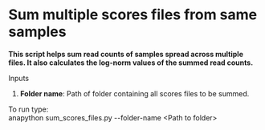# Sum multiple scores files from same samples
<b>This script helps sum read counts of samples spread across multiple files. 
It also calculates the log-norm values of the summed read counts. </b>

Inputs
1. <b>Folder name</b>: Path of folder containing all scores files to be summed.

To run type:</br>
anapython sum_scores_files.py --folder-name \<Path to folder\>
